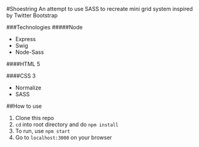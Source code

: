 #Shoestring
An attempt to use SASS to recreate mini grid system inspired by Twitter Bootstrap

###Technologies
#####Node
* Express
* Swig
* Node-Sass

####HTML 5

####CSS 3
* Normalize
* SASS

##How to use
1. Clone this repo
2. `cd` into root directory and do `npm install`
3. To run, use `npm start`
4. Go to `localhost:3000` on your browser